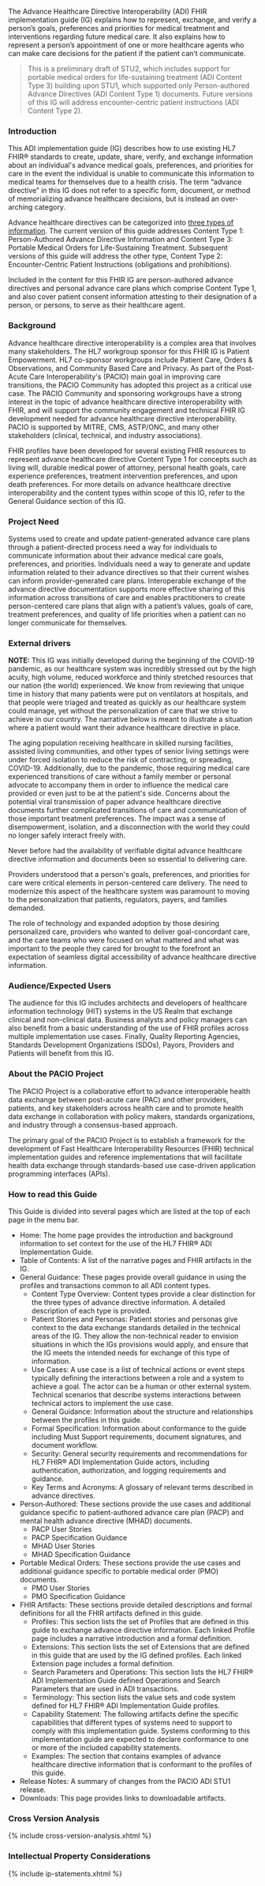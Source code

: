 The Advance Healthcare Directive Interoperability (ADI) FHIR implementation guide (IG) explains how to represent, exchange, and verify a person’s goals, preferences and priorities for medical treatment and interventions regarding future medical care. It also explains how to represent a person’s appointment of one or more healthcare agents who can make care decisions for the patient if the patient can’t communicate. 

<blockquote class="stu-note">
    <p>
    This is a preliminary draft of STU2, which includes support for portable medical orders for life-sustaining treatment (ADI Content Type 3) building upon STU1, which supported only Person-authored Advance Directives (ADI Content Type 1) documents. Future versions of this IG will address encounter-centric patient instructions (ADI Content Type 2).
    </p>
</blockquote>

### Introduction 
<p>
This ADI implementation guide (IG) describes how to use existing HL7 FHIR® standards to create, update, share, verify, and exchange information about an individual's advance medical goals, preferences, and priorities for care in the event the individual is unable to communicate this information to medical teams for themselves due to a health crisis. The term “advance directive” in this IG does not refer to a specific form, document, or method of memorializing advance healthcare decisions, but is instead an over-arching category.
</p>

<p>
Advance healthcare directives can be categorized into <a href="content_type_overview.html#adi-content-types">three types of information</a>. The current version of this guide addresses Content Type 1: Person-Authored Advance Directive Information and Content Type 3:  Portable Medical Orders for Life-Sustaining Treatment. Subsequent versions of this guide will address the other type, Content Type 2: Encounter-Centric Patient Instructions (obligations and prohibitions).
</p>
<p>
Included in the content for this FHIR IG are person-authored advance directives and personal advance care plans which comprise Content Type 1, and also cover patient consent information attesting to their designation of a person, or persons, to serve as their healthcare agent. 
</p>

<!-- Removed. Kept for review before ballot
<p>
This initial version defines the minimum conformance requirements for digital representation and exchange of person-authored advance directives and personal advance care plans (e.g. a person’s advance medical treatment and intervention goals, preferences and priorities,  regarding potential future medical care in the event the individual becomes a patient and cannot speak for himself or herself. The intervention preferences may be conditional upon a specific health condition or physical situation. It also defines minimum conformance for the representation of patient consent for the appointment of a healthcare agent or agents, and consent to share advance directive information.
</p>
<p>
A subsequent version of this IG will define the minimum conformance requirements for digital representation and exchange of practitioner-authored encounter-centric patient instructions regarding medical treatment and intervention preferences and priorities that are immediate and apply to the current encounter.
</p>
<p>
A subsequent version of this IG will define the minimum conformance requirements for digital representation and exchange of practitioner-authored advance medical treatment orders. The representation creates a portable record of medical orders regarding specific aspects of life-sustaining medical treatments a patient does or does not want to receive, which could be performed during a potential future medical care event if the patient were to require life-sustaining medical interventions due to a health crisis or emergency. These orders include instructions commonly found in portable medical orders for life-sustaining treatments and may include other orders such as but not limited to Do Not Hospitalize and Do Not Intubate orders.
</p>
-->

### Background

Advance healthcare directive interoperability is a complex area that involves many stakeholders.  The HL7 workgroup sponsor for this FHIR IG is Patient Empowerment.  HL7 co-sponsor workgroups include Patient Care, Orders & Observations, and Community Based Care and Privacy.  As part of the Post-Acute Care Interoperability's (PACIO) main goal in improving care transitions, the PACIO Community has adopted this project as a critical use case.  The PACIO Community and sponsoring workgroups have a strong interest in the topic of advance healthcare directive interoperability with FHIR, and will support the community engagement and technical FHIR IG development needed for advance healthcare directive interoperability.  PACIO is supported by MITRE, CMS, ASTP/ONC, and many other stakeholders (clinical, technical, and industry associations).

FHIR profiles have been developed for several existing FHIR resources to represent advance healthcare directive Content Type 1 for concepts such as living will, durable medical power of attorney, personal health goals, care experience preferences, treatment intervention preferences, and upon death preferences.  For more details on advance healthcare directive interoperability and the content types within scope of this IG, refer to the General Guidance section of this IG.

### Project Need
<p>
Systems used to create and update patient-generated advance care plans through a patient-directed process need a way for individuals to communicate information about their advance medical care goals, preferences, and priorities. Individuals need a way to generate and update information related to their advance directives so that their current wishes can inform provider-generated care plans. Interoperable exchange of the advance directive documentation supports more effective sharing of this information across transitions of care and enables practitioners to create person-centered care plans that align with a patient’s values, goals of care, treatment preferences, and quality of life priorities when a patient can no longer communicate for themselves.
</p>

### External drivers

**NOTE:** This IG was initially developed during the beginning of the COVID-19 pandemic, as our healthcare system was incredibly stressed out by the high acuity, high volume, reduced workforce and thinly stretched resources that our nation (the world) experienced. We know from reviewing that unique time in history that many patients were put on ventilators at hospitals, and that people were triaged and treated as quickly as our healthcare system could manage, yet without the personalization of care that we strive to achieve in our country.  The narrative below is meant to illustrate a situation where a patient would want their advance healthcare directive in place.

The aging population receiving healthcare in skilled nursing facilities, assisted living communities, and other types of senior living settings were under forced isolation to reduce the risk of contracting, or spreading, COVID-19.  Additionally, due to the pandemic, those requiring medical care experienced transitions of care without a family member or personal advocate to accompany them in order to influence the medical care provided or even just to be at the patient's side. Concerns about the potential viral transmission of paper advance healthcare directive documents further complicated transitions of care and communication of those important treatment preferences.  The impact was a sense of disempowerment, isolation, and a disconnection with the world they could no longer safely interact freely with.

Never before had the availability of verifiable digital advance healthcare directive information and documents been so essential to delivering care.

Providers understood that a person's goals, preferences, and priorities for care were critical elements in person-centered care delivery.  The need to modernize this aspect of the healthcare system was paramount to moving to the personalization that patients, regulators, payers, and families demanded.

The role of technology and expanded adoption by those desiring personalized care, providers who wanted to deliver goal-concordant care, and the care teams who were focused on what mattered and what was important to the people they cared for brought to the forefront an expectation of seamless digital accessibility of advance healthcare directive information.

### Audience/Expected Users
<p>
The audience for this IG includes architects and developers of healthcare information technology (HIT) systems in the US Realm that exchange clinical and non-clinical data. Business analysts and policy managers can also benefit from a basic understanding of the use of FHIR profiles across multiple implementation use cases. Finally, Quality Reporting Agencies, Standards Development Organizations (SDOs), Payors, Providers and Patients will benefit from this IG.
</p>

### About the PACIO Project
<p>
The PACIO Project is a collaborative effort to advance interoperable health data exchange between post-acute care (PAC) and other providers, patients, and key stakeholders across health care and to promote health data exchange in collaboration with policy makers, standards organizations, and industry through a consensus-based approach.
</p>
<p>
The primary goal of the PACIO Project is to establish a framework for the development of Fast Healthcare Interoperability Resources (FHIR) technical implementation guides and reference implementations that will facilitate health data exchange through standards-based use case-driven application programming interfaces (APIs).
</p>


### How to read this Guide
This Guide is divided into several pages which are listed at the top of each page in the menu bar.
<ul>
    <li>Home: The home page provides the introduction and background information to set context for the use of the HL7 FHIR® ADI Implementation Guide.</li>
    <li>Table of Contents: A list of the narrative pages and FHIR artifacts in the IG.</li>
    <li>General Guidance: These pages provide overall guidance in using the profiles and transactions common to all ADI content types. 
        <ul>
            <li>Content Type Overview: Content types provide a clear distinction for the three types of advance directive information. A detailed description of each type is provided.</li>
            <li>Patient Stories and Personas: Patient stories and personas give context to the data exchange standards detailed in the technical areas of the IG. They allow the non-technical reader to envision situations in which the IGs provisions would apply, and ensure that the IG meets the intended needs for exchange of this type of information.</li>
            <li>Use Cases: A use case is a list of technical actions or event steps typically defining the interactions between a role and a system to achieve a goal. The actor can be a human or other external system. Technical scenarios that describe systems interactions between technical actors to implement the use case.</li>
            <li>General Guidance: Information about the structure and relationships between the profiles in this guide.</li>
            <li>Formal Specification: Information about conformance to the guide including Must Support requirements, document signatures, and document workflow.</li>
            <li>Security: General security requirements and recommendations for HL7 FHIR® ADI Implementation Guide actors, including authentication, authorization, and logging requirements and guidance.</li>
            <li>Key Terms and Acronyms: A glossary of relevant terms described in advance directives.</li>
        </ul>
    </li>
    <li>Person-Authored: These sections provide the use cases and additional guidance specific to patient-authored advance care plan (PACP) and mental health advance directive (MHAD) documents.
        <ul>
            <li>PACP User Stories</li>
            <li>PACP Specification Guidance</li>
            <li>MHAD User Stories</li>
            <li>MHAD Specification Guidance</li>
        </ul>
    </li>
    <li>Portable Medical Orders: These sections provide the use cases and additional guidance specific to portable medical order (PMO) documents.
        <ul>
            <li>PMO User Stories</li>
            <li>PMO Specification Guidance</li>
        </ul>
    </li>
    <li>FHIR Artifacts: These sections provide detailed descriptions and formal definitions for all the FHIR artifacts defined in this guide.
        <ul>
            <li>Profiles: This section lists the set of Profiles that are defined in this guide to exchange advance directive information. Each linked Profile page includes a narrative introduction and a formal definition.</li>
            <li>Extensions: This section lists the set of Extensions that are defined in this guide that are used by the IG defined profiles. Each linked Extension  page includes a formal definition.</li>
            <li>Search Parameters and Operations: This section lists the HL7 FHIR® ADI Implementation Guide defined Operations and Search Parameters that are used in ADI transactions.</li>
            <li>Terminology: This section lists the value sets and code system defined for HL7 FHIR® ADI Implementation Guide profiles.</li>
            <li>Capability Statement: The following artifacts define the specific capabilities that different types of systems need to support to comply with this implementation guide. Systems conforming to this implementation guide are expected to declare conformance to one or more of the included capability statements.</li>
            <li>Examples: The section that contains examples of advance healthcare directive information that is conformant to the profiles of this guide.</li>
        </ul>
    </li>
    <li>Release Notes: A summary of changes from the PACIO ADI STU1 release.</li>
    <li>Downloads: This page provides links to downloadable artifacts.</li>
</ul>

### Cross Version Analysis

{% include cross-version-analysis.xhtml %}

### Intellectual Property Considerations

{% include ip-statements.xhtml %}
